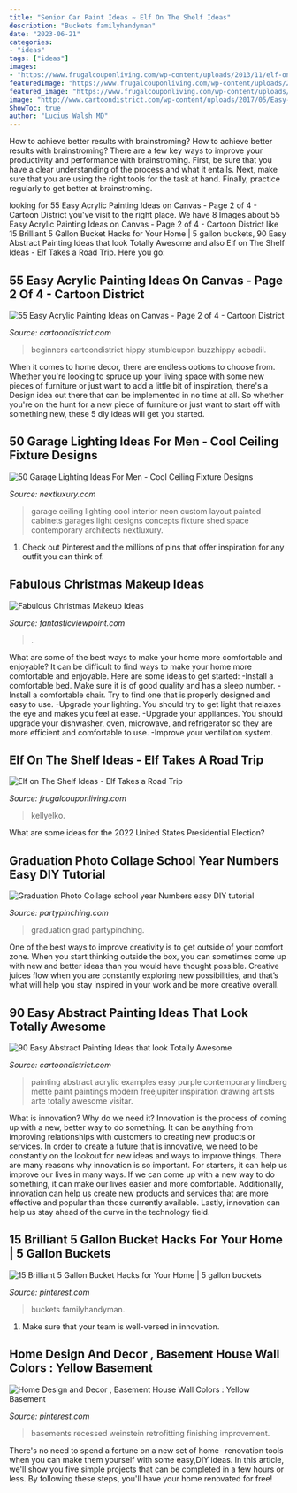 ```yaml
---
title: "Senior Car Paint Ideas ~ Elf On The Shelf Ideas"
description: "Buckets familyhandyman"
date: "2023-06-21"
categories:
- "ideas"
tags: ["ideas"]
images:
- "https://www.frugalcouponliving.com/wp-content/uploads/2013/11/elf-on-the-shelf-ideas-traffic-frugal-coupon-living.jpg"
featuredImage: "https://www.frugalcouponliving.com/wp-content/uploads/2013/11/elf-on-the-shelf-ideas-traffic-frugal-coupon-living.jpg"
featured_image: "https://www.frugalcouponliving.com/wp-content/uploads/2013/11/elf-on-the-shelf-ideas-traffic-frugal-coupon-living.jpg"
image: "http://www.cartoondistrict.com/wp-content/uploads/2017/05/Easy-Abstract-Painting-Ideas32.jpg"
ShowToc: true
author: "Lucius Walsh MD"
---
```



How to achieve better results with brainstroming?
How to achieve better results with brainstroming? There are a few key ways to improve your productivity and performance with brainstroming. First, be sure that you have a clear understanding of the process and what it entails. Next, make sure that you are using the right tools for the task at hand. Finally, practice regularly to get better at brainstroming.

	

		
looking for 55 Easy Acrylic Painting Ideas on Canvas - Page 2 of 4 - Cartoon District you've visit to the right place. We have 8 Images about 55 Easy Acrylic Painting Ideas on Canvas - Page 2 of 4 - Cartoon District like 15 Brilliant 5 Gallon Bucket Hacks for Your Home | 5 gallon buckets, 90 Easy Abstract Painting Ideas that look Totally Awesome and also Elf on The Shelf Ideas - Elf Takes a Road Trip. Here you go:
		
    
## 55 Easy Acrylic Painting Ideas On Canvas - Page 2 Of 4 - Cartoon District

<img loading=lazy src="http://www.cartoondistrict.com/wp-content/uploads/2019/01/Easy-Acrylic-Painting-Ideas-on-Canvas00002.jpg" onerror="this.onerror=null;this.src='https://tse3.mm.bing.net/th?id=OIP.XlsebaWs21K3j4kbtLIsVgHaLD&amp;pid=15.1';" alt="55 Easy Acrylic Painting Ideas on Canvas - Page 2 of 4 - Cartoon District">

_Source: cartoondistrict.com_

>beginners cartoondistrict hippy stumbleupon buzzhippy aebadil. 

	

When it comes to home decor, there are endless options to choose from. Whether you're looking to spruce up your living space with some new pieces of furniture or just want to add a little bit of inspiration, there's a Design idea out there that can be implemented in no time at all. So whether you're on the hunt for a new piece of furniture or just want to start off with something new, these 5 diy ideas will get you started.

    
## 50 Garage Lighting Ideas For Men - Cool Ceiling Fixture Designs

<img loading=lazy src="http://nextluxury.com/wp-content/uploads/cool-garage-lighting-layout-with-black-ceiling-and-cabinets.jpg" onerror="this.onerror=null;this.src='https://tse4.mm.bing.net/th?id=OIP.b8VhC7cgJnDQxcKeh8tDQAHaEL&amp;pid=15.1';" alt="50 Garage Lighting Ideas For Men - Cool Ceiling Fixture Designs">

_Source: nextluxury.com_

>garage ceiling lighting cool interior neon custom layout painted cabinets garages light designs concepts fixture shed space contemporary architects nextluxury. 

	

1) Check out Pinterest and the millions of pins that offer inspiration for any outfit you can think of.

    
## Fabulous Christmas Makeup Ideas

<img loading=lazy src="http://www.fantasticviewpoint.com/wp-content/uploads/2013/11/41-Christmas-Makeup-Ideas-02.jpg" onerror="this.onerror=null;this.src='https://tse2.mm.bing.net/th?id=OIP.D_ChvAZsOkRkajr1hkxmBQAAAA&amp;pid=15.1';" alt="Fabulous Christmas Makeup Ideas">

_Source: fantasticviewpoint.com_

>. 

	

What are some of the best ways to make your home more comfortable and enjoyable?
It can be difficult to find ways to make your home more comfortable and enjoyable. Here are some ideas to get started: 
-Install a comfortable bed. Make sure it is of good quality and has a sleep number.
-Install a comfortable chair. Try to find one that is properly designed and easy to use.
-Upgrade your lighting. You should try to get light that relaxes the eye and makes you feel at ease.
-Upgrade your appliances. You should upgrade your dishwasher, oven, microwave, and refrigerator so they are more efficient and comfortable to use. 
-Improve your ventilation system.

    
## Elf On The Shelf Ideas - Elf Takes A Road Trip

<img loading=lazy src="https://www.frugalcouponliving.com/wp-content/uploads/2013/11/elf-on-the-shelf-ideas-traffic-frugal-coupon-living.jpg" onerror="this.onerror=null;this.src='https://tse4.mm.bing.net/th?id=OIP.1IrDiDhNEyjuOvgzc6NBLQHaLH&amp;pid=15.1';" alt="Elf on The Shelf Ideas - Elf Takes a Road Trip">

_Source: frugalcouponliving.com_

>kellyelko. 

	

What are some ideas for the 2022 United States Presidential Election?

    
## Graduation Photo Collage School Year Numbers Easy DIY Tutorial

<img loading=lazy src="http://partypinching.com/wp-content/uploads/2016/11/562276_425709640793539_111367368_n.jpg" onerror="this.onerror=null;this.src='https://tse3.mm.bing.net/th?id=OIP.VW3P6ecs7tegvtqy379tTgHaEo&amp;pid=15.1';" alt="Graduation Photo Collage school year Numbers easy DIY tutorial">

_Source: partypinching.com_

>graduation grad partypinching. 

	

One of the best ways to improve creativity is to get outside of your comfort zone. When you start thinking outside the box, you can sometimes come up with new and better ideas than you would have thought possible. Creative juices flow when you are constantly exploring new possibilities, and that’s what will help you stay inspired in your work and be more creative overall.

    
## 90 Easy Abstract Painting Ideas That Look Totally Awesome

<img loading=lazy src="http://www.cartoondistrict.com/wp-content/uploads/2017/05/Easy-Abstract-Painting-Ideas32.jpg" onerror="this.onerror=null;this.src='https://tse3.mm.bing.net/th?id=OIP.GIRd6SFIuMdEkmUtjAO9LgHaLH&amp;pid=15.1';" alt="90 Easy Abstract Painting Ideas that look Totally Awesome">

_Source: cartoondistrict.com_

>painting abstract acrylic examples easy purple contemporary lindberg mette paint paintings modern freejupiter inspiration drawing artists arte totally awesome visitar. 

	

What is innovation? Why do we need it?
Innovation is the process of coming up with a new, better way to do something. It can be anything from improving relationships with customers to creating new products or services. In order to create a future that is innovative, we need to be constantly on the lookout for new ideas and ways to improve things.
There are many reasons why innovation is so important. For starters, it can help us improve our lives in many ways. If we can come up with a new way to do something, it can make our lives easier and more comfortable. Additionally, innovation can help us create new products and services that are more effective and popular than those currently available. Lastly, innovation can help us stay ahead of the curve in the technology field.

    
## 15 Brilliant 5 Gallon Bucket Hacks For Your Home | 5 Gallon Buckets

<img loading=lazy src="https://i.pinimg.com/736x/d6/a6/37/d6a637c1abaff449ec6b4510c16b81e1.jpg" onerror="this.onerror=null;this.src='https://tse3.mm.bing.net/th?id=OIP.43C6EBnIFG2CIeQi_68GKgHaHa&amp;pid=15.1';" alt="15 Brilliant 5 Gallon Bucket Hacks for Your Home | 5 gallon buckets">

_Source: pinterest.com_

>buckets familyhandyman. 

	

1. Make sure that your team is well-versed in innovation.

    
## Home Design And Decor , Basement House Wall Colors : Yellow Basement

<img loading=lazy src="https://i.pinimg.com/736x/34/9d/53/349d5389fab5c28eaf1568e6eda53712--basement-remodeling-basement-ideas.jpg" onerror="this.onerror=null;this.src='https://tse3.mm.bing.net/th?id=OIP.COTOKZw_A09PqsOwp1FpmQHaF0&amp;pid=15.1';" alt="Home Design and Decor , Basement House Wall Colors : Yellow Basement">

_Source: pinterest.com_

>basements recessed weinstein retrofitting finishing improvement. 

	

There's no need to spend a fortune on a new set of home- renovation tools when you can make them yourself with some easy,DIY ideas. In this article, we'll show you five simple projects that can be completed in a few hours or less. By following these steps, you'll have your home renovated for free!

